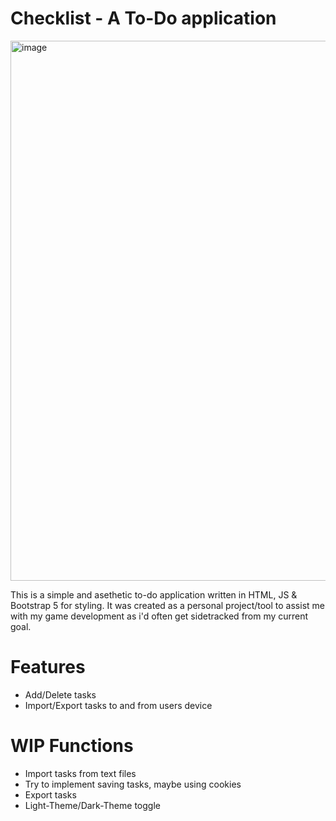 # Checklist - A To-Do application

<img width="1919" height="864" alt="image" src="https://github.com/user-attachments/assets/98c94c34-ef1a-4b0d-9b7a-9331309fcc89" />


This is a simple and asethetic to-do application written in HTML, JS & Bootstrap 5 for styling.
It was created as a personal project/tool to assist me with my game development as i'd often get sidetracked from my current goal.

# Features
- Add/Delete tasks
- Import/Export tasks to and from users device

# WIP Functions
- Import tasks from text files
- Try to implement saving tasks, maybe using cookies
- Export tasks
- Light-Theme/Dark-Theme toggle
